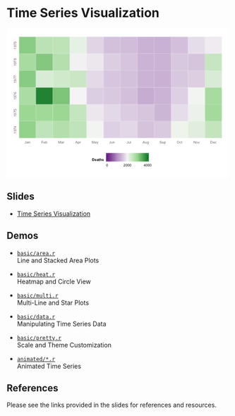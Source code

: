 Time Series Visualization
==============================

![Heatmap](basic/heatmap.png)

Slides
------------------------------

- [Time Series Visualization](https://drive.google.com/file/d/0BxYofk0iB_upVFlFUmt6bE90aTQ/edit?usp=sharing)

Demos
------------------------------

- [`basic/area.r`](basic/area.r)  
  Line and Stacked Area Plots

- [`basic/heat.r`](basic/heat.r)  
  Heatmap and Circle View

- [`basic/multi.r`](basic/multi.r)  
  Multi-Line and Star Plots

- [`basic/data.r`](basic/data.r)  
  Manipulating Time Series Data

- [`basic/pretty.r`](basic/pretty.r)  
  Scale and Theme Customization

- [`animated/*.r`](animated/)  
  Animated Time Series

References
------------------------------

Please see the links provided in the slides for references and resources.
